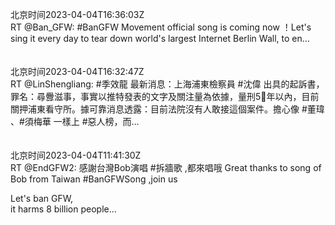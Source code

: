 北京时间2023-04-04T16:36:03Z<br>RT @Ban_GFW: #BanGFW Movement official song is coming now ！Let's sing it every day to tear down world's largest Internet Berlin Wall, to en…<br><br><br>北京时间2023-04-04T16:32:47Z<br>RT @LinShengliang: #季效龍 最新消息：上海浦東檢察員 #沈偉 出具的起訴書，罪名：尋釁滋事，事實以推特發表的文字及關注量為依據，量刑5⃣️年以內，目前關押浦東看守所。據可靠消息透露：目前法院沒有人敢接這個案件。擔心像 #董瑋 、#須梅華 一樣上 #惡人榜，而…<br><br><br>北京时间2023-04-04T11:41:30Z<br>RT @EndGFW2: 感謝台灣Bob演唱 #拆牆歌 ,都來唱哦
Great thanks to song of Bob from Taiwan #BanGFWSong ,join us
 
Let's ban GFW,  
it harms 8 billion people…<br><br><br>